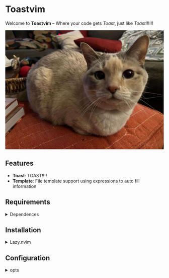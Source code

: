 # Toastvim

Welcome to **Toastvim** – Where your code gets *Toast*, just like *Toast*!!!!!!

![Toast](./toast.jpg)

## Features

- **Toast**: TOAST!!!!
- **Template**: File template support using expressions to auto fill information

## Requirements

<details>
<summary>Dependences</summary>

- lazy.nvim
- lua
- lua51
- luarocks
- git
- lazygit
- fd
- ripgrep
- fzf
- nodejs
- npm
- curl
- tree-sitter-cli
- tectonic
- ghostscript


</details>

## Installation

<details><summary>Lazy.nvim</summary>

```lua
-- Good basic setup
return {
  "DanteDogDev/ToastVim",
  import = "toastvim.plugins",

  ---@type ToastVim.Config
  opts = {
    -- Gets piped into conform.nvim
    formatters_by_ft = {
      lua = { "stylua" },
    },
    -- Gets piped into nvim-lint
    linters_by_ft = {
    },
    template = {
      expressions = {
        ["${FILENAME}"] = function() return vim.fn.expand("%:t:r") end,
        ["${DATE}"] = function() return os.date("%d/%m/%y") end,
        ["${AUTHOR}"] = function() return vim.fn.system("git config user.name"):gsub("\n", "") end,
        ["${EMAIL}"] = function() return vim.fn.system("git config user.email"):gsub("\n", "") end,
        ["${PROJECT}"] = function() return vim.fn.system('powershell -Command "Split-Path -Leaf (Get-Location)"'):gsub("\n", "") end,
      },
    },
  },
}
```

</details>

## Configuration

<details><summary>opts</summary>

```lua
opts = {
    formatters_by_ft = {
        lua = { "stylua" },
    },
    linters_by_ft = {
    },
    lsp = {
        keymaps = {
            { mode = "n", keys = "<leader>ch", action = "<CMD>LspClangdSwitchSourceHeader<CR>", opts = {desc = "Switch to Source Header"}, ft = {"cpp","c"}},
        },
    },
    template = {
        expressions = {
            ["${FILENAME}"] = function() return vim.fn.expand("%:t:r") end,
            ["${DATE}"] = function() return os.date("%d/%m/%y") end,
            ["${AUTHOR}"] = function() return vim.fn.system("git config user.name"):gsub("\n", "") end,
            ["${EMAIL}"] = function() return vim.fn.system("git config user.email"):gsub("\n", "") end,
            ["${PROJECT}"] = function() return vim.fn.system('powershell -Command "Split-Path -Leaf (Get-Location)"'):gsub("\n", "") end,
        },
    },
},
```

</details>
